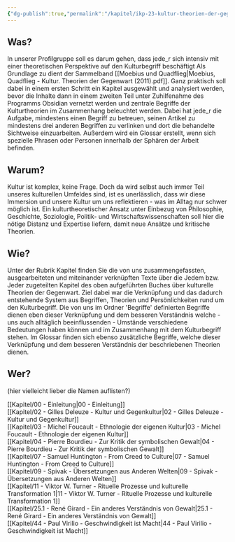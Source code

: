 ```yaml
---
{"dg-publish":true,"permalink":"/kapitel/ikp-23-kultur-theorien-der-gegenwart/","tags":["gardenEntry"]}
---
```

 

## Was? 
In unserer Profilgruppe soll es darum gehen, dass jede_r sich intensiv mit einer theoretischen Perspektive auf den Kulturbegriff beschäftigt Als Grundlage zu dient der Sammelband [[Moebius und Quadflieg\|Moebius, Quadflieg - Kultur. Theorien der Gegenwart (2011).pdf]]. Ganz praktisch soll dabei in einem ersten Schritt ein Kapitel ausgewählt und analysiert werden, bevor die Inhalte dann in einem zweiten Teil unter Zuhilfenahme des Programms Obsidian vernetzt werden und zentrale Begriffe der Kulturtheorien im Zusammenhang beleuchtet werden. 
Dabei hat jede_r die Aufgabe, mindestens einen Begriff zu betreuen, seinen Artikel zu mindestens drei anderen Begriffen zu verlinken und dort die behandelte Sichtweise einzuarbeiten. Außerdem  wird ein Glossar erstellt, wenn sich spezielle Phrasen oder Personen innerhalb der Sphären der Arbeit befinden. 

## Warum?
Kultur ist komplex, keine Frage. Doch da wird selbst auch immer Teil unseres kulturellen Umfeldes sind, ist es unerlässlich, dass wir diese Immersion und unsere Kultur um uns reflektieren - was im Alltag nur schwer möglich ist. Ein kulturtheoretischer Ansatz unter Einbezug von Philosophie, Geschichte, Soziologie, Politik- und Wirtschaftswissenschaften soll hier die nötige Distanz und Expertise liefern, damit neue Ansätze und kritische Theorien. 

## Wie?
Unter der Rubrik Kapitel finden Sie die von uns zusammengefassten, ausgearbeiteten und miteinander verknüpften Texte über die Jedem bzw. Jeder zugeteilten Kapitel des oben aufgeführten Buches über kulturelle Theorien der Gegenwart. Ziel dabei war die Verknüpfung und das dadurch entstehende System aus Begriffen, Theorien und Persönlichkeiten rund um den Kulturbegriff.
Die von uns im Ordner 'Begriffe' definierten Begriffe dienen eben dieser Verknüpfung und dem besseren Verständnis welche - uns auch alltäglich beeinflussenden - Umstände verschiedene Bedeutungen haben können und im Zusammenhang mit dem Kulturbegriff stehen.
Im Glossar finden sich ebenso zusätzliche Begriffe, welche dieser Verknüpfung und dem besseren Verständnis der beschriebenen Theorien dienen.

## Wer?
(hier vielleicht lieber die Namen auflisten?)

[[Kapitel/00 - Einleitung\|00 - Einleitung]] <br>[[Kapitel/02 - Gilles Deleuze - Kultur und Gegenkultur\|02 - Gilles Deleuze - Kultur und Gegenkultur]] <br> [[Kapitel/03 - Michel Foucault - Ethnologie der eigenen Kultur\|03 - Michel Foucault - Ethnologie der eigenen Kultur]] <br> [[Kapitel/04 - Pierre Bourdieu - Zur Kritik der symbolischen Gewalt\|04 - Pierre Bourdieu - Zur Kritik der symbolischen Gewalt]] <br> [[Kapitel/07 - Samuel Huntington - From Creed to Culture\|07 - Samuel Huntington - From Creed to Culture]] <br> [[Kapitel/09 - Spivak - Übersetzungen aus Anderen Welten\|09 - Spivak - Übersetzungen aus Anderen Welten]] <br> [[Kapitel/11 - Viktor W. Turner - Rituelle Prozesse und kulturelle Transformation 1\|11 - Viktor W. Turner - Rituelle Prozesse und kulturelle Transformation 1]] <br> [[Kapitel/25.1 - René Girard - Ein anderes Verständnis von Gewalt\|25.1 - René Girard - Ein anderes Verständnis von Gewalt]] <br> [[Kapitel/44 - Paul Virilio - Geschwindigkeit ist Macht\|44 - Paul Virilio - Geschwindigkeit ist Macht]] <br> 